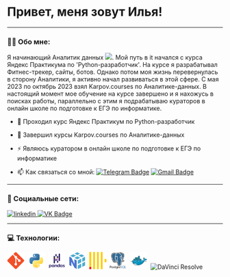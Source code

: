 # Привет, меня зовут Илья!

---

### :man_technologist: Обо мне:

Я начинающий Аналитик данных <img src="https://media.giphy.com/media/WUlplcMpOCEmTGBtBW/giphy.gif" width="30px">. Мой путь в it начался с курса Яндекс Практикума по 'Python-разработчик'. На курсе я разрабатывал Фитнес-трекер, сайты, ботов. Однако потом моя жизнь перевернулась в сторону Аналитики, я активно начал развиваться в этой сфере. С мая 2023 по октябрь 2023 взял Karpov.courses по Аналитике-данных. В настоящий момент мое обучение на курсе завершено и я нахожусь в поисках работы, параллельно с этим я подрабатываю кураторов в онлайн школе по подготовке к ЕГЭ по информатике.

- :telescope: Проходил курс Яндекс Практикум по Python-разработчик

- :seedling: Завершил курсы Karpov.courses по Аналитике-данных

- :zap: Являюсь куратором в онлайн школе по подготовке к ЕГЭ по информатике

- :mailbox: Как связаться со мной: [![Telegram Badge](https://img.shields.io/badge/-filimonovalexey-blue?style=flat&logo=Telegram&logoColor=white)](https://t.me/marbaswp) [![Gmail Badge](https://img.shields.io/badge/-Gmail-red?style=flat&logo=Gmail&logoColor=white)](mailto:ilya_stezhko@mail.ru)

---

### 🤝 Социальные сети:

  <div id="badges">
    <a href="https://www.linkedin.com/in/%D0%B8%D0%BB%D1%8C%D1%8F-%D1%81%D1%82%D0%B5%D0%B6%D0%BA%D0%BE-365773262/" target="_blank">
      <img src="https://cdn-icons-png.flaticon.com/512/2504/2504799.png" width="40" height="40" alt="linkedin" />
    </a>
    <a href="https://vk.com/ilya.stezhko" target="_blank">
      <img src="https://cdn-icons-png.flaticon.com/512/145/145813.png" width="40" height="40" alt="VK Badge"/>
    </a>
  </div>

---

### 💻 Технологии:

<div>
  <img src="https://github.com/devicons/devicon/blob/master/icons/git/git-original.svg" title="git" alt="git" width="40" height="40"/>&nbsp;
  <img src="https://github.com/devicons/devicon/blob/master/icons/python/python-original.svg" title="git" alt="git" width="40" height="40"/>&nbsp;
  <img src="https://github.com/devicons/devicon/blob/master/icons/pandas/pandas-original-wordmark.svg" title="git" alt="git" width="40" height="40"/>&nbsp;
  <img src="https://github.com/devicons/devicon/blob/master/icons/numpy/numpy-original.svg" title="git" alt="git" width="40" height="40"/>&nbsp;
  <img src="https://raw.githubusercontent.com/ClickHouse/clickhouse-presentations/master/images/logo.svg" title="Notion" alt="Notion" width="40" height="40"/>&nbsp;
  <img src="https://github.com/devicons/devicon/blob/master/icons/postgresql/postgresql-original-wordmark.svg" title="git" alt="git" width="40" height="40"/>&nbsp;
  <img src="https://github.com/devicons/devicon/blob/master/icons/docker/docker-original.svg" title="git" alt="git" width="40" height="40"/>&nbsp;
  <img src="https://upload.wikimedia.org/wikipedia/ru/0/06/Tableau_logo.svg" title="DaVinci Resolve" alt="DaVinci Resolve" width="40" height="40"/>&nbsp;
</div>
